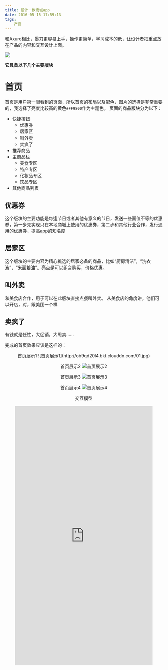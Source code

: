 ```yaml
---
title: 设计一款商城app
date: 2016-05-15 17:59:13
tags:
	产品
---
```


和Axure相比，墨刀更容易上手，操作更简单，学习成本的低，让设计者把重点放在产品的内容和交互设计上面。

<img src="http://7xom39.com1.z0.glb.clouddn.com/%E6%95%88%E6%9E%9C%E5%9B%BE.jpg" class="full-image" />

<!--more-->

**它具备以下几个主要版块**

# 首页
首页是用户第一眼看到的页面，所以首页的布局以及配色，图片的选择是非常重要的，我选择了亮度比较高的黄色`#FF9800`作为主题色。
页面的商品版块分为以下：
- 快捷按钮
	- 优惠券
	- 居家区
	- 叫外卖
	- 卖疯了
- 推荐商品
- 主商品栏
	- 美食专区
	- 特产专区
	- 化妆品专区
	- 饮品专区
- 其他商品列表

## 优惠券
这个版块的主要功能是每逢节日或者其他有意义的节日，发送一些面值不等的优惠券，第一步先实现只在本地商城上使用的优惠券，第二步和其他行业合作，发行通用的优惠券，提高app的知名度

## 居家区
这个版块的主要内容为精心挑选的居家必备的商品，比如“厨房清洁”，“洗衣液”，“米面粮油”。亮点是可以组合购买，价格优惠。

## 叫外卖
和美食店合作，用于可以在此版块直接点餐叫外卖。
从美食店的角度讲，他们可以开店，对，跟美团一个样

## 卖疯了
有钱就是任性，大促销，大甩卖……

完成的首页效果应该是这样的：
<div align="center">
首页展示1
![首页展示1](http://ob9qd20l4.bkt.clouddn.com/01.jpg)

首页展示2
![首页展示2](http://ob9qd20l4.bkt.clouddn.com/02.jpg)

首页展示3
![首页展示3](http://ob9qd20l4.bkt.clouddn.com/03.jpg)

首页展示4
![首页展示4](http://ob9qd20l4.bkt.clouddn.com/04.jpg)

交互模型
<iframe src="https://modao.cc/app/fzZOnsEXHrHghRhXZA1KSYXkHk0x5ft/embed" width="440" height="828" allowTransparency="true" frameborder="0"></iframe>
</div>